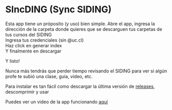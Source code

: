 # SIncDING (Sync SIDING)

Esta app tiene un próposito (y uso) bien simple.
Abre el app, ingresa la dirección de la carpeta donde quieres que se descarguen tus carpetas de tus cursos del SIDING  
Ingresa tus credenciales (sin @uc.cl)  
Haz click en generar index  
Y finalmente en descargar

Y listo!

Nunca más tendrás que perder tiempo revisando el SIDING para ver si algún profe te subió una clase, guia, video, etc.

Para instalar es tan fácil como descargar la última versión de [releases](https://github.com/negebauer/SIncDING/releases/), descomprimir y usar

Puedes ver un video de la app funcionando [aquí](https://www.dropbox.com/s/5axm9wub46kanuh/SIncDing.mp4?dl=0)
